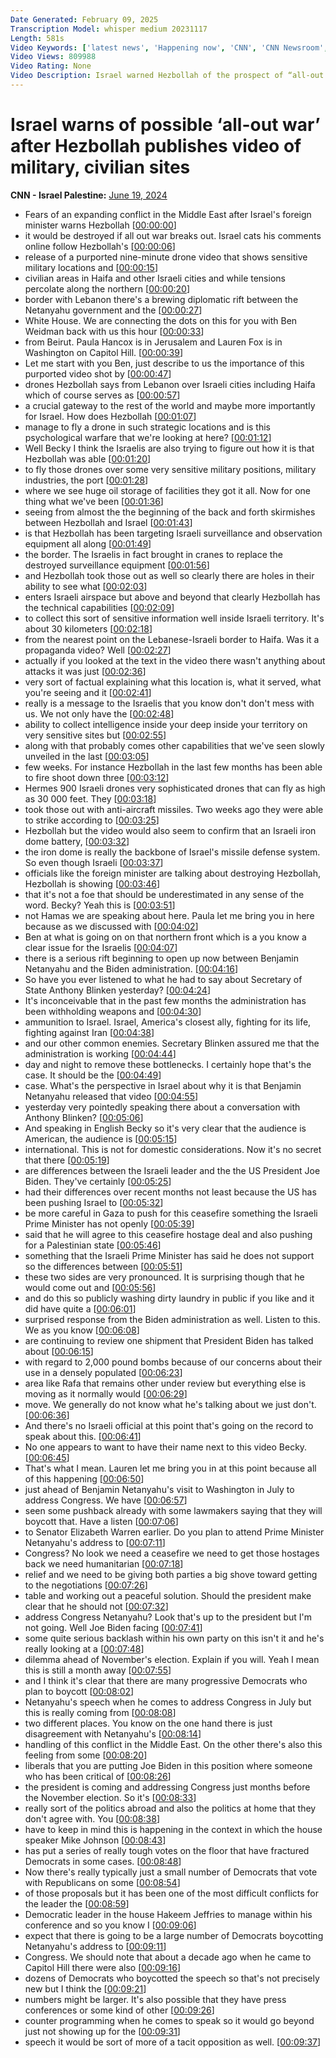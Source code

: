 ```yaml
---
Date Generated: February 09, 2025
Transcription Model: whisper medium 20231117
Length: 581s
Video Keywords: ['latest news', 'Happening now', 'CNN', 'CNN Newsroom', 'Israel Hamas War', 'Benjamin Netanyahu', 'Israel War Cabinet', 'Benny Gantz', 'Defense Minister Yoav Gallant', 'Hamas', 'Hezbollah', 'Gaza Strip', 'Gaza', 'Rafah', 'Lebanon', 'IDF', 'Israel Defense Forces', 'US-Supplied Weapons', 'Israel Military Aid', 'Becky Anderson', 'Connect The World', 'Ben Wedeman', 'Paula Hancocks', 'Lauren Fox']
Video Views: 809988
Video Rating: None
Video Description: Israel warned Hezbollah of the prospect of “all-out war” after the Lebanese militant group published a 9-minute video, purportedly taken by a drone, showing Israeli military and civilian locations in several Israeli cities. #CNN #News
---
```


# Israel warns of possible ‘all-out war’ after Hezbollah publishes video of military, civilian sites
**CNN - Israel Palestine:** [June 19, 2024](https://www.youtube.com/watch?v=n_LixBP0vXE)
*  Fears of an expanding conflict in the Middle East after Israel's foreign minister warns Hezbollah [[00:00:00](https://www.youtube.com/watch?v=n_LixBP0vXE&t=0.0s)]
*  it would be destroyed if all out war breaks out. Israel cats his comments online follow Hezbollah's [[00:00:06](https://www.youtube.com/watch?v=n_LixBP0vXE&t=6.640000000000001s)]
*  release of a purported nine-minute drone video that shows sensitive military locations and [[00:00:15](https://www.youtube.com/watch?v=n_LixBP0vXE&t=15.040000000000001s)]
*  civilian areas in Haifa and other Israeli cities and while tensions percolate along the northern [[00:00:20](https://www.youtube.com/watch?v=n_LixBP0vXE&t=20.56s)]
*  border with Lebanon there's a brewing diplomatic rift between the Netanyahu government and the [[00:00:27](https://www.youtube.com/watch?v=n_LixBP0vXE&t=27.28s)]
*  White House. We are connecting the dots on this for you with Ben Weidman back with us this hour [[00:00:33](https://www.youtube.com/watch?v=n_LixBP0vXE&t=33.36s)]
*  from Beirut. Paula Hancox is in Jerusalem and Lauren Fox is in Washington on Capitol Hill. [[00:00:39](https://www.youtube.com/watch?v=n_LixBP0vXE&t=39.68s)]
*  Let me start with you Ben, just describe to us the importance of this purported video shot by [[00:00:47](https://www.youtube.com/watch?v=n_LixBP0vXE&t=47.44s)]
*  drones Hezbollah says from Lebanon over Israeli cities including Haifa which of course serves as [[00:00:57](https://www.youtube.com/watch?v=n_LixBP0vXE&t=57.6s)]
*  a crucial gateway to the rest of the world and maybe more importantly for Israel. How does Hezbollah [[00:01:07](https://www.youtube.com/watch?v=n_LixBP0vXE&t=67.04s)]
*  manage to fly a drone in such strategic locations and is this psychological warfare that we're looking at here? [[00:01:12](https://www.youtube.com/watch?v=n_LixBP0vXE&t=72.48s)]
*  Well Becky I think the Israelis are also trying to figure out how it is that Hezbollah was able [[00:01:20](https://www.youtube.com/watch?v=n_LixBP0vXE&t=80.88s)]
*  to fly those drones over some very sensitive military positions, military industries, the port [[00:01:28](https://www.youtube.com/watch?v=n_LixBP0vXE&t=88.32s)]
*  where we see huge oil storage of facilities they got it all. Now for one thing what we've been [[00:01:36](https://www.youtube.com/watch?v=n_LixBP0vXE&t=96.56s)]
*  seeing from almost the the beginning of the back and forth skirmishes between Hezbollah and Israel [[00:01:43](https://www.youtube.com/watch?v=n_LixBP0vXE&t=103.19999999999999s)]
*  is that Hezbollah has been targeting Israeli surveillance and observation equipment all along [[00:01:49](https://www.youtube.com/watch?v=n_LixBP0vXE&t=109.44s)]
*  the border. The Israelis in fact brought in cranes to replace the destroyed surveillance equipment [[00:01:56](https://www.youtube.com/watch?v=n_LixBP0vXE&t=116.16s)]
*  and Hezbollah took those out as well so clearly there are holes in their ability to see what [[00:02:03](https://www.youtube.com/watch?v=n_LixBP0vXE&t=123.52s)]
*  enters Israeli airspace but above and beyond that clearly Hezbollah has the technical capabilities [[00:02:09](https://www.youtube.com/watch?v=n_LixBP0vXE&t=129.36s)]
*  to collect this sort of sensitive information well inside Israeli territory. It's about 30 kilometers [[00:02:18](https://www.youtube.com/watch?v=n_LixBP0vXE&t=138.0s)]
*  from the nearest point on the Lebanese-Israeli border to Haifa. Was it a propaganda video? Well [[00:02:27](https://www.youtube.com/watch?v=n_LixBP0vXE&t=147.52s)]
*  actually if you looked at the text in the video there wasn't anything about attacks it was just [[00:02:36](https://www.youtube.com/watch?v=n_LixBP0vXE&t=156.08s)]
*  very sort of factual explaining what this location is, what it served, what you're seeing and it [[00:02:41](https://www.youtube.com/watch?v=n_LixBP0vXE&t=161.44s)]
*  really is a message to the Israelis that you know don't don't mess with us. We not only have the [[00:02:48](https://www.youtube.com/watch?v=n_LixBP0vXE&t=168.48s)]
*  ability to collect intelligence inside your deep inside your territory on very sensitive sites but [[00:02:55](https://www.youtube.com/watch?v=n_LixBP0vXE&t=175.44s)]
*  along with that probably comes other capabilities that we've seen slowly unveiled in the last [[00:03:05](https://www.youtube.com/watch?v=n_LixBP0vXE&t=185.35999999999999s)]
*  few weeks. For instance Hezbollah in the last few months has been able to fire shoot down three [[00:03:12](https://www.youtube.com/watch?v=n_LixBP0vXE&t=192.4s)]
*  Hermes 900 Israeli drones very sophisticated drones that can fly as high as 30 000 feet. They [[00:03:18](https://www.youtube.com/watch?v=n_LixBP0vXE&t=198.64s)]
*  took those out with anti-aircraft missiles. Two weeks ago they were able to strike according to [[00:03:25](https://www.youtube.com/watch?v=n_LixBP0vXE&t=205.92s)]
*  Hezbollah but the video would also seem to confirm that an Israeli iron dome battery, [[00:03:32](https://www.youtube.com/watch?v=n_LixBP0vXE&t=212.48s)]
*  the iron dome is really the backbone of Israel's missile defense system. So even though Israeli [[00:03:37](https://www.youtube.com/watch?v=n_LixBP0vXE&t=217.67999999999998s)]
*  officials like the foreign minister are talking about destroying Hezbollah, Hezbollah is showing [[00:03:46](https://www.youtube.com/watch?v=n_LixBP0vXE&t=226.16s)]
*  that it's not a foe that should be underestimated in any sense of the word. Becky? Yeah this is [[00:03:51](https://www.youtube.com/watch?v=n_LixBP0vXE&t=231.83999999999997s)]
*  not Hamas we are speaking about here. Paula let me bring you in here because as we discussed with [[00:04:02](https://www.youtube.com/watch?v=n_LixBP0vXE&t=242.64s)]
*  Ben at what is going on on that northern front which is a you know a clear issue for the Israelis [[00:04:07](https://www.youtube.com/watch?v=n_LixBP0vXE&t=247.67999999999998s)]
*  there is a serious rift beginning to open up now between Benjamin Netanyahu and the Biden administration. [[00:04:16](https://www.youtube.com/watch?v=n_LixBP0vXE&t=256.08s)]
*  So have you ever listened to what he had to say about Secretary of State Anthony Blinken yesterday? [[00:04:24](https://www.youtube.com/watch?v=n_LixBP0vXE&t=264.24s)]
*  It's inconceivable that in the past few months the administration has been withholding weapons and [[00:04:30](https://www.youtube.com/watch?v=n_LixBP0vXE&t=270.32s)]
*  ammunition to Israel. Israel, America's closest ally, fighting for its life, fighting against Iran [[00:04:38](https://www.youtube.com/watch?v=n_LixBP0vXE&t=278.64s)]
*  and our other common enemies. Secretary Blinken assured me that the administration is working [[00:04:44](https://www.youtube.com/watch?v=n_LixBP0vXE&t=284.24s)]
*  day and night to remove these bottlenecks. I certainly hope that's the case. It should be the [[00:04:49](https://www.youtube.com/watch?v=n_LixBP0vXE&t=289.84s)]
*  case. What's the perspective in Israel about why it is that Benjamin Netanyahu released that video [[00:04:55](https://www.youtube.com/watch?v=n_LixBP0vXE&t=295.12s)]
*  yesterday very pointedly speaking there about a conversation with Anthony Blinken? [[00:05:06](https://www.youtube.com/watch?v=n_LixBP0vXE&t=306.16s)]
*  And speaking in English Becky so it's very clear that the audience is American, the audience is [[00:05:15](https://www.youtube.com/watch?v=n_LixBP0vXE&t=315.2s)]
*  international. This is not for domestic considerations. Now it's no secret that there [[00:05:19](https://www.youtube.com/watch?v=n_LixBP0vXE&t=319.76s)]
*  are differences between the Israeli leader and the the US President Joe Biden. They've certainly [[00:05:25](https://www.youtube.com/watch?v=n_LixBP0vXE&t=325.59999999999997s)]
*  had their differences over recent months not least because the US has been pushing Israel to [[00:05:32](https://www.youtube.com/watch?v=n_LixBP0vXE&t=332.71999999999997s)]
*  be more careful in Gaza to push for this ceasefire something the Israeli Prime Minister has not openly [[00:05:39](https://www.youtube.com/watch?v=n_LixBP0vXE&t=339.03999999999996s)]
*  said that he will agree to this ceasefire hostage deal and also pushing for a Palestinian state [[00:05:46](https://www.youtube.com/watch?v=n_LixBP0vXE&t=346.16s)]
*  something that the Israeli Prime Minister has said he does not support so the differences between [[00:05:51](https://www.youtube.com/watch?v=n_LixBP0vXE&t=351.84000000000003s)]
*  these two sides are very pronounced. It is surprising though that he would come out and [[00:05:56](https://www.youtube.com/watch?v=n_LixBP0vXE&t=356.8s)]
*  and do this so publicly washing dirty laundry in public if you like and it did have quite a [[00:06:01](https://www.youtube.com/watch?v=n_LixBP0vXE&t=361.52000000000004s)]
*  surprised response from the Biden administration as well. Listen to this. We as you know [[00:06:08](https://www.youtube.com/watch?v=n_LixBP0vXE&t=368.48s)]
*  are continuing to review one shipment that President Biden has talked about [[00:06:15](https://www.youtube.com/watch?v=n_LixBP0vXE&t=375.76s)]
*  with regard to 2,000 pound bombs because of our concerns about their use in a densely populated [[00:06:23](https://www.youtube.com/watch?v=n_LixBP0vXE&t=383.6s)]
*  area like Rafa that remains other under review but everything else is moving as it normally would [[00:06:29](https://www.youtube.com/watch?v=n_LixBP0vXE&t=389.44s)]
*  move. We generally do not know what he's talking about we just don't. [[00:06:36](https://www.youtube.com/watch?v=n_LixBP0vXE&t=396.88s)]
*  And there's no Israeli official at this point that's going on the record to speak about this. [[00:06:41](https://www.youtube.com/watch?v=n_LixBP0vXE&t=401.59999999999997s)]
*  No one appears to want to have their name next to this video Becky. [[00:06:45](https://www.youtube.com/watch?v=n_LixBP0vXE&t=405.28s)]
*  That's what I mean. Lauren let me bring you in at this point because all of this happening [[00:06:50](https://www.youtube.com/watch?v=n_LixBP0vXE&t=410.15999999999997s)]
*  just ahead of Benjamin Netanyahu's visit to Washington in July to address Congress. We have [[00:06:57](https://www.youtube.com/watch?v=n_LixBP0vXE&t=417.36s)]
*  seen some pushback already with some lawmakers saying that they will boycott that. Have a listen [[00:07:06](https://www.youtube.com/watch?v=n_LixBP0vXE&t=426.64s)]
*  to Senator Elizabeth Warren earlier. Do you plan to attend Prime Minister Netanyahu's address to [[00:07:11](https://www.youtube.com/watch?v=n_LixBP0vXE&t=431.36s)]
*  Congress? No look we need a ceasefire we need to get those hostages back we need humanitarian [[00:07:18](https://www.youtube.com/watch?v=n_LixBP0vXE&t=438.56s)]
*  relief and we need to be giving both parties a big shove toward getting to the negotiations [[00:07:26](https://www.youtube.com/watch?v=n_LixBP0vXE&t=446.0s)]
*  table and working out a peaceful solution. Should the president make clear that he should not [[00:07:32](https://www.youtube.com/watch?v=n_LixBP0vXE&t=452.8s)]
*  address Congress Netanyahu? Look that's up to the president but I'm not going. Well Joe Biden facing [[00:07:41](https://www.youtube.com/watch?v=n_LixBP0vXE&t=461.52000000000004s)]
*  some quite serious backlash within his own party on this isn't it and he's really looking at a [[00:07:48](https://www.youtube.com/watch?v=n_LixBP0vXE&t=468.08000000000004s)]
*  dilemma ahead of November's election. Explain if you will. Yeah I mean this is still a month away [[00:07:55](https://www.youtube.com/watch?v=n_LixBP0vXE&t=475.28s)]
*  and I think it's clear that there are many progressive Democrats who plan to boycott [[00:08:02](https://www.youtube.com/watch?v=n_LixBP0vXE&t=482.96s)]
*  Netanyahu's speech when he comes to address Congress in July but this is really coming from [[00:08:08](https://www.youtube.com/watch?v=n_LixBP0vXE&t=488.23999999999995s)]
*  two different places. You know on the one hand there is just disagreement with Netanyahu's [[00:08:14](https://www.youtube.com/watch?v=n_LixBP0vXE&t=494.64s)]
*  handling of this conflict in the Middle East. On the other there's also this feeling from some [[00:08:20](https://www.youtube.com/watch?v=n_LixBP0vXE&t=500.96s)]
*  liberals that you are putting Joe Biden in this position where someone who has been critical of [[00:08:26](https://www.youtube.com/watch?v=n_LixBP0vXE&t=506.47999999999996s)]
*  the president is coming and addressing Congress just months before the November election. So it's [[00:08:33](https://www.youtube.com/watch?v=n_LixBP0vXE&t=513.1999999999999s)]
*  really sort of the politics abroad and also the politics at home that they don't agree with. You [[00:08:38](https://www.youtube.com/watch?v=n_LixBP0vXE&t=518.48s)]
*  have to keep in mind this is happening in the context in which the house speaker Mike Johnson [[00:08:43](https://www.youtube.com/watch?v=n_LixBP0vXE&t=523.6s)]
*  has put a series of really tough votes on the floor that have fractured Democrats in some cases. [[00:08:48](https://www.youtube.com/watch?v=n_LixBP0vXE&t=528.32s)]
*  Now there's really typically just a small number of Democrats that vote with Republicans on some [[00:08:54](https://www.youtube.com/watch?v=n_LixBP0vXE&t=534.88s)]
*  of those proposals but it has been one of the most difficult conflicts for the leader the [[00:08:59](https://www.youtube.com/watch?v=n_LixBP0vXE&t=539.7600000000001s)]
*  Democratic leader in the house Hakeem Jeffries to manage within his conference and so you know I [[00:09:06](https://www.youtube.com/watch?v=n_LixBP0vXE&t=546.5600000000001s)]
*  expect that there is going to be a large number of Democrats boycotting Netanyahu's address to [[00:09:11](https://www.youtube.com/watch?v=n_LixBP0vXE&t=551.9200000000001s)]
*  Congress. We should note that about a decade ago when he came to Capitol Hill there were also [[00:09:16](https://www.youtube.com/watch?v=n_LixBP0vXE&t=556.48s)]
*  dozens of Democrats who boycotted the speech so that's not precisely new but I think the [[00:09:21](https://www.youtube.com/watch?v=n_LixBP0vXE&t=561.6800000000001s)]
*  numbers might be larger. It's also possible that they have press conferences or some kind of other [[00:09:26](https://www.youtube.com/watch?v=n_LixBP0vXE&t=566.4s)]
*  counter programming when he comes to speak so it would go beyond just not showing up for the [[00:09:31](https://www.youtube.com/watch?v=n_LixBP0vXE&t=571.76s)]
*  speech it would be sort of more of a tacit opposition as well. [[00:09:37](https://www.youtube.com/watch?v=n_LixBP0vXE&t=577.44s)]
